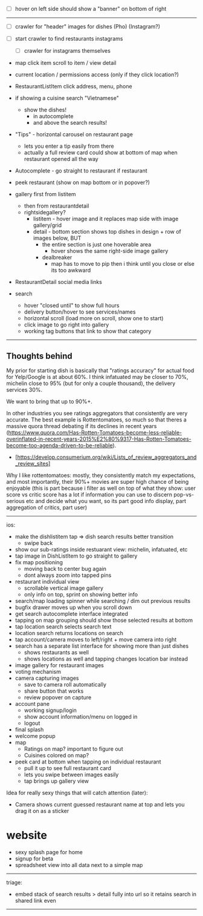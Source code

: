 - [ ] hover on left side should show a "banner" on bottom of right

---

- [ ] crawler for "header" images for dishes (Pho) (Instagram?)
- [ ] start crawler to find restaurants instagrams

  - [ ] crawler for instagrams themselves

- map click item scroll to item / view detail
- current location / permissions access (only if they click location?)
- RestaurantListItem click address, menu, phone
- if showing a cuisine search "Vietnamese"

  - show the dishes!
    - in autocomplete
    - and above the search results!

- "Tips" - horizontal carousel on restaurant page

  - lets you enter a tip easily from there
  - actually a full review card could show at bottom of map when restaurant opened all the way

- Autocomplete - go straight to restaurant if restaurant
- peek restaurant (show on map bottom or in popover?)
- gallery first from listitem

  - then from restaurantdetail
  - rightsidegallery?
    - listitem - hover image and it replaces map side with image gallery/grid
    - detail - bottom section shows top dishes in design + row of images below, BUT
      - the entire section is just one hoverable area
        - hover shows the same right-side image gallery
      - dealbreaker
        - map has to move to pip then i think until you close or else its too awkward

- RestaurantDetail social media links

- search

  - hover "closed until" to show full hours
  - delivery button/hover to see services/names
  - horizontal scroll (load more on scroll, show one to start)
  - click image to go right into gallery
  - working tag buttons that link to show that category

---

## Thoughts behind

My prior for starting dish is basically that "ratings accuracy" for actual food for Yelp/Google is at about 60%. I think infatuated may be closer to 70%, michelin close to 95% (but for only a couple thousand), the delivery services 30%.

We want to bring that up to 90%+.

In other industries you see ratings aggregators that consistently are very accurate. The best example is Rottentomatoes, so much so that theres a massive quora thread debating if its declines in recent years (https://www.quora.com/Has-Rotten-Tomatoes-become-less-reliable-overinflated-in-recent-years-2015%E2%80%9317-Has-Rotten-Tomatoes-become-too-agenda-driven-to-be-reliable).

- [https://develop.consumerium.org/wiki/Lists_of_review_aggregators_and_review_sites]

Why I like rottentomatoes: mostly, they consistently match my expectations, and most importantly, their 90%+ movies are super high chance of being enjoyable (this is part because i filter as well on top of what they show: user score vs critic score has a lot if information you can use to discern pop-vs-serious etc and decide what you want, so its part good info display, part aggregation of critics, part user)

---

ios:

- make the dishlistitem tap => dish search results better transition
  - swipe back
- show our sub-ratings inside restuarant view: michelin, infatuated, etc
- tap image in DishListItem to go straight to gallery
- fix map positioning
  - moving back to center bug again
  - dont always zoom into tapped pins
- restaurant individual view
  - scrollable vertical image gallery
  - only info on top, sprint on showing better info
- search/map loading spinner while searching / dim out previous results
- bugfix drawer moves up when you scroll down
- get search autocomplete interface integrated
- tapping on map grouping should show those selected results at bottom
- tap location search selects search text
- location search returns locations on search
- tap account/camera moves to left/right + move camera into right
- search has a separate list interface for showing more than just dishes
  - shows restaurants as well
  - shows locations as well and tapping changes location bar instead
- image gallery for restaurant images
- voting mechanism
- camera capturing images
  - save to camera roll automatically
  - share button that works
  - review popover on capture
- account pane
  - working signup/login
  - show account information/menu on logged in
  - logout
- final splash
- welcome popup
- map
  - Ratings on map? important to figure out
  - Cuisines colored on map?
- peek card at bottom when tapping on individual restaurant
  - pull it up to see full restaurant card
  - lets you swipe between images easily
  - tap brings up gallery view

Idea for really sexy things that will catch attention (later):

- Camera shows current guessed restaurant name at top and lets you drag it on as a sticker

# website

- sexy splash page for home
- signup for beta
- spreadsheet view into all data next to a simple map

---

triage:

- embed stack of search results > detail fully into url so it retains search in shared link even

---
